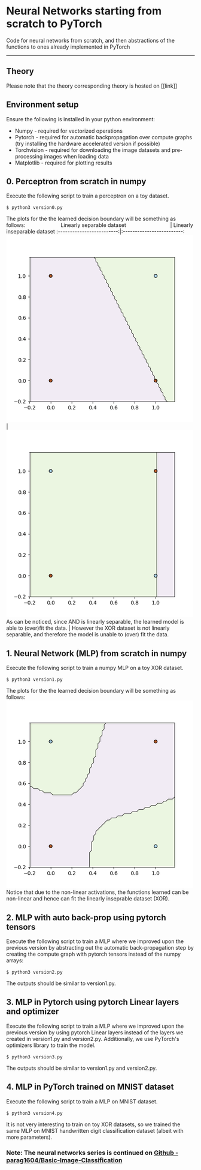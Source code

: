 
# Neural Networks starting from scratch to PyTorch

Code for neural networks from scratch, and then abstractions of the functions to ones already implemented in PyTorch

---

## Theory

Please note that the theory corresponding theory is hosted on [[link]]

## Environment setup

Ensure the following is installed in your python environment:

- Numpy - required for vectorized operations
- Pytorch - required for automatic backpropagation over compute graphs (try installing the hardware accelerated version if possible)
- Torchvision - required for downloading the image datasets and pre-processing images when loading data
- Matplotlib - required for plotting results

## 0. Perceptron from scratch in numpy

Execute the following script to train a perceptron on a toy dataset.
```
$ python3 version0.py
```
The plots for the the learned decision boundary will be something as follows:
&nbsp;&nbsp;&nbsp;&nbsp;&nbsp;&nbsp;&nbsp;&nbsp;&nbsp;&nbsp;&nbsp;&nbsp;&nbsp;&nbsp;&nbsp;&nbsp;&nbsp;&nbsp;&nbsp;&nbsp;&nbsp;&nbsp;&nbsp;Linearly separable dataset&nbsp;&nbsp;&nbsp;&nbsp;&nbsp;&nbsp;&nbsp;&nbsp;&nbsp;&nbsp;&nbsp;&nbsp;&nbsp;&nbsp;&nbsp;&nbsp;&nbsp;&nbsp;&nbsp;&nbsp;&nbsp;&nbsp;&nbsp;&nbsp;&nbsp;&nbsp;&nbsp;&nbsp;&nbsp; |  Linearly inseparable dataset
:-------------------------:|:-------------------------:
![A plot showing how the model fits the data on the AND dataset](static/perceptron_1.png "Linearly separable (AND) dataset fit")  |  ![A plot showing how the model fits the data on the XOR dataset](static/perceptron_2.png "Linearly unseparable (XOR) dataset fit")
As can be noticed, since AND is linearly separable, the learned model is able to (over)fit the data. | However the XOR dataset is not linearly separable, and therefore the model is unable to (over) fit the data.

## 1. Neural Network (MLP) from scratch in numpy

Execute the following script to train a numpy MLP on a toy XOR dataset.
```
$ python3 version1.py
```
The plots for the the learned decision boundary will be something as follows:
![A plot showing how the model fits the data on the XOR dataset](static/mlp_1.png "XOR dataset fit")
Notice that due to the non-linear activations, the functions learned can be non-linear and hence can fit the linearly inseprable dataset (XOR).

## 2. MLP with auto back-prop using pytorch tensors

Execute the following script to train a MLP where we improved upon the previous version by abstracting out the automatic back-propagation step by creating the compute graph with pytorch tensors instead of the numpy arrays:
```
$ python3 version2.py
```
The outputs should be similar to version1.py.

## 3. MLP in Pytorch using pytorch Linear layers and optimizer

Execute the following script to train a MLP where we improved upon the previous version by using pytorch Linear layers instead of the layers we created in version1.py and version2.py. Additionally, we use PyTorch's optimizers library to train the model.
```
$ python3 version3.py
```
The outputs should be similar to version1.py and version2.py.

## 4. MLP in PyTorch trained on MNIST dataset

Execute the following script to train a MLP on MNIST dataset.
```
$ python3 version4.py
```
It is not very interesting to train on toy XOR datasets, so we trained the same MLP on MNIST handwritten digit classification dataset (albeit with more parameters).

### Note: The neural networks series is continued on [Github - parag1604/Basic-Image-Classification](https://github.com/parag1604/Basic-Image-Classification)